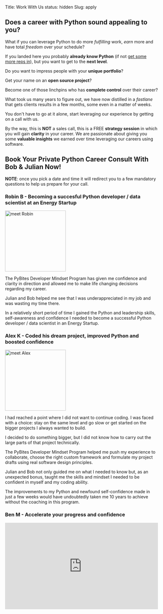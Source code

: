 Title: Work With Us
status: hidden
Slug: apply

## Does a career with Python sound appealing to you?

What if you can leverage Python to do more _fulfilling_ work, _earn_ more and have total _freedom_ over your schedule?

If you landed here you probably **already know Python** (if not [get some more reps in](https://codechalleng.es/bites/)), but you want to get to the **next level**.

Do you want to impress people with your **unique portfolio**?

Get your name on an **open source project**?

Become one of those linchpins who has **complete control** over their career?

<div id="introVideo"></div>

<script>
const urlParams = new URLSearchParams(window.location.search);
const redirected = urlParams.get('redirected');
if(!redirected){
	let html = '<div class="vimeo-space" ';
	html += 'style="padding: 56.25% 0 0 0; position: relative;">';
	html += '<iframe src="https://player.vimeo.com/video/392926929" ';
	html += 'style="height: 100%; left: 0; position: absolute; top: 0; width: 100%;" ';
	html += 'frameborder="0" webkitallowfullscreen mozallowfullscreen allowfullscreen>';
	html += '</iframe></div><br>';
	document.getElementById('introVideo').innerHTML = html;
}
</script>

What took us many years to figure out, we have now distilled in a _fastlane_ that gets clients results in a few months, some even in a matter of weeks.

You don't have to go at it alone, start leveraging our experience by getting on a call with us.

By the way, this is **NOT** a sales call, this is a FREE **strategy session** in which you will gain **clarity** in your career. We are passionate about giving you some **valuable insights** we earned over time leveraging our careers using software.

## Book Your Private Python Career Consult With Bob & Julian Now!

**NOTE**: once you pick a date and time it will redirect you to a few mandatory questions to help us prepare for your call.

<!-- ScheduleOnce embed START -->
<div id="SOIDIV_pybites" data-so-page="pybites" data-height="510" data-style="width: 80%;" data-psz="00"></div>
<script type="text/javascript" src="https://cdn.oncehub.com/mergedjs/so.js"></script>
<!-- ScheduleOnce embed END -->

### Robin B - Becoming a succesful Python developer / data scientist at an Energy Startup

<img src="https://avatars1.githubusercontent.com/u/60844432?s=200" alt="meet Robin" style="width:200px;">

The PyBites Developer Mindset Program has given me confidence and clarity in direction and allowed me to make life changing decisions regarding my career.

Julian and Bob helped me see that I was underappreciated in my job and was wasting my time there.

In a relatively short period of time I gained the Python and leadership skills, self-awareness and confidence I needed to become a successful Python developer / data scientist in an Energy Startup.

### Alex K - Coded his dream project, improved Python and boosted confidence

<img src="https://avatars3.githubusercontent.com/u/43783718?s=200" alt="meet Alex" style="width:200px;">

I had reached a point where I did not want to continue coding. I was faced with a choice: stay on the same level and go slow or get started on the bigger projects I always wanted to build.

I decided to do something bigger, but I did not know how to carry out the large parts of that project technically.

The PyBites Developer Mindset Program helped me push my experience to collaborate, choose the right custom framework and formulate my project drafts using real software design principles.

Julian and Bob not only guided me on what I needed to know but, as an unexpected bonus, taught me the skills and mindset I needed to be confident in myself and my coding ability.

The improvements to my Python and newfound self-confidence made in just a few weeks would have undoubtedly taken me 10 years to achieve without the coaching in this program.

### Ben M - Accelerate your progress and confidence

<div class="vimeo-space" style="padding: 56.25% 0 0 0; position: relative;"><iframe src="https://player.vimeo.com/video/404595902" style="height: 100%; left: 0; position: absolute; top: 0; width: 100%;" frameborder="0" webkitallowfullscreen mozallowfullscreen allowfullscreen></iframe></div>

<script src="https://player.vimeo.com/api/player.js"></script>

